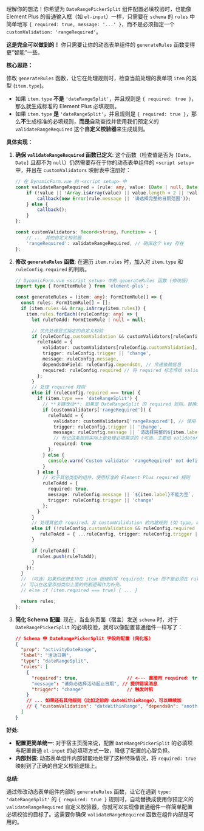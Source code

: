 理解你的想法！你希望为 `DateRangePickerSplit` 组件配置必填校验时，也能像 Element Plus 的普通输入框（如 `el-input`）一样，只需要在 `schema` 的 `rules` 中简单地写 `{ required: true, message: '...' }`，而不是必须指定一个 `customValidation: 'rangeRequired'`。

**这是完全可以做到的！** 你只需要让你的动态表单组件的 `generateRules` 函数变得更“智能”一些。

**核心思路：**

修改 `generateRules` 函数，让它在处理规则时，检查当前处理的表单项 `item` 的类型 (`item.type`)。

* 如果 `item.type` **不是** `'dateRangeSplit'`，并且规则是 `{ required: true }`，那么就生成标准的 Element Plus 必填规则。
* 如果 `item.type` **是** `'dateRangeSplit'`，并且规则是 `{ required: true }`，那么**不**生成标准的必填规则，**而是**自动查找并使用我们预定义的 `validateRangeRequired` 这个**自定义校验器**来生成规则。

**具体实现：**

1.  **确保 `validateRangeRequired` 函数已定义**:
    这个函数（检查值是否为 `[Date, Date]` 且都不为 `null`）仍然需要存在于你的动态表单组件的 `<script setup>` 中，并且在 `customValidators` 映射表中注册好：

    ```typescript
    // 在 DynamicForm.vue 的 <script setup> 中
    const validateRangeRequired = (rule: any, value: [Date | null, Date | null] | null, callback: any) => {
        if (!value || !Array.isArray(value) || value.length < 2 || !value[0] || !value[1]) {
            callback(new Error(rule.message || '请选择完整的日期范围'));
        } else {
            callback();
        }
    };

    const customValidators: Record<string, Function> = {
        // ... 其他自定义校验器
        'rangeRequired': validateRangeRequired, // 确保这个 key 存在
    };
    ```

2.  **修改 `generateRules` 函数**:
    在遍历 `item.rules` 时，加入对 `item.type` 和 `ruleConfig.required` 的判断。

    ```typescript
    // DynamicForm.vue <script setup> 中的 generateRules 函数 (修改版)
    import type { FormItemRule } from 'element-plus';

    const generateRules = (item: any): FormItemRule[] => {
      const rules: FormItemRule[] = [];
      if (item.rules && Array.isArray(item.rules)) {
        item.rules.forEach((ruleConfig: any) => {
          let ruleToAdd: FormItemRule | null = null;

          // 优先处理显式指定的自定义校验
          if (ruleConfig.customValidation && customValidators[ruleConfig.customValidation]) {
            ruleToAdd = {
              validator: customValidators[ruleConfig.customValidation],
              trigger: ruleConfig.trigger || 'change',
              message: ruleConfig.message,
              dependsOnField: ruleConfig.dependsOn, // 传递依赖信息
              required: ruleConfig.required // 将 required 标志传给 validator (如果需要)
            };
          }
          // 处理 required 规则
          else if (ruleConfig.required === true) {
            if (item.type === 'dateRangeSplit') {
              // **关键改动**: 如果是 DateRangeSplit 的 required 规则，替换为自定义校验器
              if (customValidators['rangeRequired']) {
                ruleToAdd = {
                  validator: customValidators['rangeRequired'], // 使用 rangeRequired 校验器
                  trigger: ruleConfig.trigger || 'change',
                  message: ruleConfig.message || `请选择完整的${item.label || '日期范围'}`,
                  // 标记这条规则实际上是处理必填需求的 (可选，主要给 validator 用)
                  required: true
                };
              } else {
                console.warn(`Custom validator 'rangeRequired' not defined for required rule on ${item.prop}`);
              }
            } else {
              // 对于其他类型的组件，使用标准的 Element Plus required 规则
              ruleToAdd = {
                required: true,
                message: ruleConfig.message || `${item.label}不能为空`,
                trigger: ruleConfig.trigger || 'change'
              };
            }
          }
          // 处理其他非 required、非 customValidation 的内建规则 (如 type, min, max, pattern...)
          else if (!ruleConfig.customValidation && ruleConfig.required === undefined) {
             ruleToAdd = { ...ruleConfig, trigger: ruleConfig.trigger || 'change' };
          }

          if (ruleToAdd) {
            rules.push(ruleToAdd);
          }
        });
      }
      // （可选）如果你还想支持在 item 根级别写 required: true 而不是必须在 rules 数组里，
      // 可以在这里添加类似上面的判断逻辑作为补充。
      // else if (item.required === true) { ... }

      return rules;
    };
    ```

3.  **简化 Schema 配置**:
    现在，当业务页面（宿主）发送 `schema` 时，对于 `DateRangePickerSplit` 的必填校验，就可以像配置普通组件一样写了：

    ```json
    // Schema 中 DateRangePickerSplit 字段的配置 (简化版)
    {
      "prop": "activityDateRange",
      "label": "活动日期",
      "type": "dateRangeSplit",
      "rules": [
        {
          "required": true,                  // <--- 直接用 required: true
          "message": "请务必选择活动起止日期", // 提供错误消息
          "trigger": "change"                // 触发时机
        }
        // ... 如果还有其他规则（比如之前的 dateWithinRange），可以继续加
        // { "customValidation": "dateWithinRange", "dependsOn": "anotherField", ... }
      ]
    }
    ```

**好处:**

* **配置更简单统一**: 对于宿主页面来说，配置 `DateRangePickerSplit` 的必填项与配置普通 `el-input` 的必填项方式一致，降低了配置的心智负担。
* **内部封装**: 动态表单组件内部智能地处理了这种特殊情况，将 `required: true` 映射到了正确的自定义校验逻辑上。

**总结:**

通过修改动态表单组件内部的 `generateRules` 函数，让它在遇到 `type: 'dateRangeSplit'` 的 `{ required: true }` 规则时，自动替换成使用你预定义的 `validateRangeRequired` 自定义校验器，你就可以实现像普通组件一样简单配置必填校验的目标了。这需要你确保 `validateRangeRequired` 函数在组件内部是可用的。